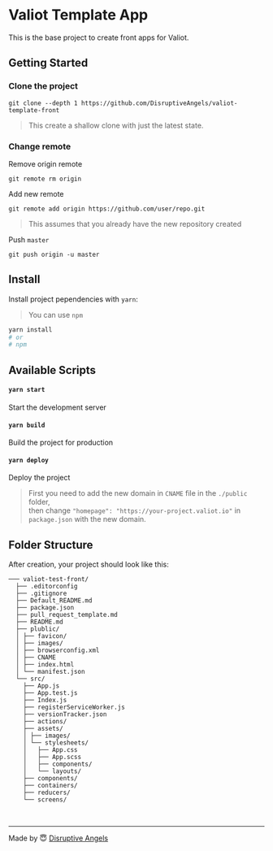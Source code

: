 # Valiot Template App

This is the base project to create front apps for Valiot.

## Getting Started

### Clone the project

`git clone --depth 1 https://github.com/DisruptiveAngels/valiot-template-front`

> This create a shallow clone with just the latest state.

### Change remote

Remove origin remote

`git remote rm origin`

Add new remote

`git remote add origin https://github.com/user/repo.git`

> This assumes that you already have the new repository created

Push `master`

`git push origin -u master`

## Install

Install project pependencies with `yarn`:
> You can use `npm`

```sh
yarn install
# or
# npm
```

## Available Scripts

#### `yarn start`
Start the development server

#### `yarn build`
Build the project for production

#### `yarn deploy`
Deploy the project
> First you need to add the new domain in `CNAME` file in the `./public` folder,<br>
> then change `"homepage": "https://your-project.valiot.io"` in `package.json` with the new domain.

## Folder Structure
After creation, your project should look like this:

```
─── valiot-test-front/
  ├── .editorconfig
  ├── .gitignore
  ├── Default_README.md
  ├── package.json
  ├── pull_request_template.md
  ├── README.md
  ├── plublic/
  │ ├── favicon/
  │ ├── images/
  │ ├── browserconfig.xml
  │ ├── CNAME
  │ ├── index.html
  │ └── manifest.json
  └── src/
    ├── App.js
    ├── App.test.js
    ├── Index.js
    ├── registerServiceWorker.js
    ├── versionTracker.json
    ├── actions/
    ├── assets/
    │ ├── images/
    │ └── stylesheets/
    │   ├── App.css
    │   ├── App.scss
    │   ├── components/
    │   └── layouts/
    ├── components/
    ├── containers/
    ├── reducers/
    └── screens/
```

<br>

----

Made by 😇 [Disruptive Angels](https://disruptiveangels.com/)
